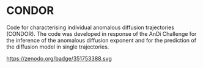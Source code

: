 # CONDOR
Code for characterising individual anomalous diffusion trajectories (CONDOR). The code was developed in response of the AnDi Challenge for the inference of the anomalous diffusion exponent and for the prediction of the diffusion model in single trajectories.

https://zenodo.org/badge/351753388.svg
